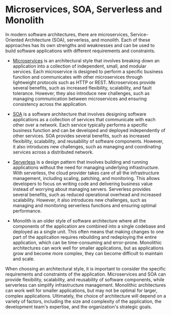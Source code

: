 # Microservices, SOA, Serverless and Monolith

In modern software architectures, there are microservices, Service-Oriented Architecture (SOA), serverless, and monolith. Each of these approaches has its own strengths and weaknesses and can be used to build software applications with different requirements and constraints.

- [Microservices](https://www.ibm.com/topics/microservices) is an architectural style that involves breaking down an application into a collection of independent, small, and modular services. Each microservice is designed to perform a specific business function and communicates with other microservices through lightweight protocols such as HTTP or REST. Microservices provide several benefits, such as increased flexibility, scalability, and fault tolerance. However, they also introduce new challenges, such as managing communication between microservices and ensuring consistency across the application.

- [SOA](https://www.ibm.com/topics/soa) is a software architecture that involves designing software applications as a collection of services that communicate with each other over a network. Each service typically performs a specific business function and can be developed and deployed independently of other services. SOA provides several benefits, such as increased flexibility, scalability, and reusability of software components. However, it also introduces new challenges, such as managing and coordinating services across a distributed network.

- [Serverless](https://www.ibm.com/topics/serverless) is a design pattern that involves building and running applications without the need for managing underlying infrastructure. With serverless, the cloud provider takes care of all the infrastructure management, including scaling, patching, and monitoring. This allows developers to focus on writing code and delivering business value instead of worrying about managing servers. Serverless provides several benefits, such as reduced operational overhead and increased scalability. However, it also introduces new challenges, such as managing and monitoring serverless functions and ensuring optimal performance.

- Monolith is an older style of software architecture where all the components of the application are combined into a single codebase and deployed as a single unit. This often means that making changes to one part of the application requires rebuilding and redeploying the entire application, which can be time-consuming and error-prone. Monolithic architectures can work well for smaller applications, but as applications grow and become more complex, they can become difficult to maintain and scale.

When choosing an architectural style, it is important to consider the specific requirements and constraints of the application. Microservices and SOA can provide flexibility, scalability, and reusability of software components, while serverless can simplify infrastructure management. Monolithic architectures can work well for smaller applications, but may not be optimal for larger, complex applications. Ultimately, the choice of architecture will depend on a variety of factors, including the size and complexity of the application, the development team's expertise, and the organization's strategic goals.
